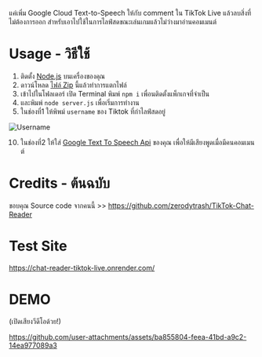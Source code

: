 แค่เพิ่ม Google Cloud Text-to-Speech ให้กับ comment ใน TikTok Live แล้วลบสิ่งที่ไม่ต้องการออก
สำหรับเอาไปใช้ในการไลฟ์สดขณะเล่นเกมแล้วไม่ว่างมาอ่านคอมเมนต์

# Usage - วิธีใช้
1. ติดตั้ง [Node.js](https://nodejs.org/) บนเครื่องของคุณ
2. ดาวน์โหลด [ไฟล์ Zip](https://github.com/Anas7487/TTS-Tiktok-Live-Chat.git) นี้แล้วทำการแตกไฟล์
6. เข้าไปในโฟลเดอร์ เปิด Terminal พิมพ์ `npm i` เพื่อนติดตั้งแพ็กเกจที่จำเป็น
7. และพิมพ์ `node server.js` เพื่อเริ่มการทำงาน
8. ในช่องที่1 ให้พิพม์ `username` ของ Tiktok ที่กำไลฟ์สดอยู่

![Username](https://github.com/user-attachments/assets/8edde539-3712-465a-8479-7b0dabc04ea6)

10. ในช่องที่2 ให้ใส่ [Google Text To Speech Api](https://cloud.google.com/text-to-speech?hl=en) ของคุณ เพื่อให้มีเสียงพูดเมื่อมีคนคอมเมนต์

# Credits - ต้นฉบับ
ขอบคุณ Source code จากคนนี้ >> https://github.com/zerodytrash/TikTok-Chat-Reader

# Test Site
https://chat-reader-tiktok-live.onrender.com/

# DEMO
 (เปิดเสียงวีดีโอด้วย!)
 
https://github.com/user-attachments/assets/ba855804-feea-41bd-a9c2-14ea977089a3
